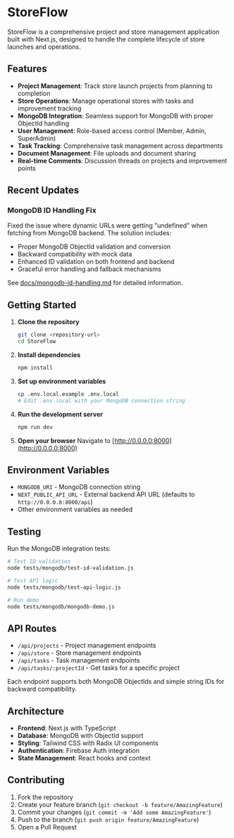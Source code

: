# StoreFlow

StoreFlow is a comprehensive project and store management application built with Next.js, designed to handle the complete lifecycle of store launches and operations.

## Features

- **Project Management**: Track store launch projects from planning to completion
- **Store Operations**: Manage operational stores with tasks and improvement tracking
- **MongoDB Integration**: Seamless support for MongoDB with proper ObjectId handling
- **User Management**: Role-based access control (Member, Admin, SuperAdmin)
- **Task Tracking**: Comprehensive task management across departments
- **Document Management**: File uploads and document sharing
- **Real-time Comments**: Discussion threads on projects and improvement points

## Recent Updates

### MongoDB ID Handling Fix
Fixed the issue where dynamic URLs were getting "undefined" when fetching from MongoDB backend. The solution includes:

- Proper MongoDB ObjectId validation and conversion
- Backward compatibility with mock data
- Enhanced ID validation on both frontend and backend
- Graceful error handling and fallback mechanisms

See [docs/mongodb-id-handling.md](docs/mongodb-id-handling.md) for detailed information.

## Getting Started

1. **Clone the repository**
   ```bash
   git clone <repository-url>
   cd StoreFlow
   ```

2. **Install dependencies**
   ```bash
   npm install
   ```

3. **Set up environment variables**
   ```bash
   cp .env.local.example .env.local
   # Edit .env.local with your MongoDB connection string
   ```

4. **Run the development server**
   ```bash
   npm run dev
   ```

5. **Open your browser**
   Navigate to [http://0.0.0.0:8000](http://0.0.0.0:8000)

## Environment Variables

- `MONGODB_URI` - MongoDB connection string
- `NEXT_PUBLIC_API_URL` - External backend API URL (defaults to `http://0.0.0.0:8000/api`)
- Other environment variables as needed

## Testing

Run the MongoDB integration tests:

```bash
# Test ID validation
node tests/mongodb/test-id-validation.js

# Test API logic
node tests/mongodb/test-api-logic.js

# Run demo
node tests/mongodb/mongodb-demo.js
```

## API Routes

- `/api/projects` - Project management endpoints
- `/api/store` - Store management endpoints  
- `/api/tasks` - Task management endpoints
- `/api/tasks/:projectId` - Get tasks for a specific project

Each endpoint supports both MongoDB ObjectIds and simple string IDs for backward compatibility.

## Architecture

- **Frontend**: Next.js with TypeScript
- **Database**: MongoDB with ObjectId support
- **Styling**: Tailwind CSS with Radix UI components
- **Authentication**: Firebase Auth integration
- **State Management**: React hooks and context

## Contributing

1. Fork the repository
2. Create your feature branch (`git checkout -b feature/AmazingFeature`)
3. Commit your changes (`git commit -m 'Add some AmazingFeature'`)
4. Push to the branch (`git push origin feature/AmazingFeature`)
5. Open a Pull Request
